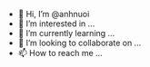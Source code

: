 - 👋 Hi, I’m @anhnuoi
- 👀 I’m interested in ...
- 🌱 I’m currently learning ...
- 💞️ I’m looking to collaborate on ...
- 📫 How to reach me ...

<!---
anhnuoi/anhnuoi is a ✨ special ✨ repository because its `README.md` (this file) appears on your GitHub profile.
You can click the Preview link to take a look at your changes.
--->
